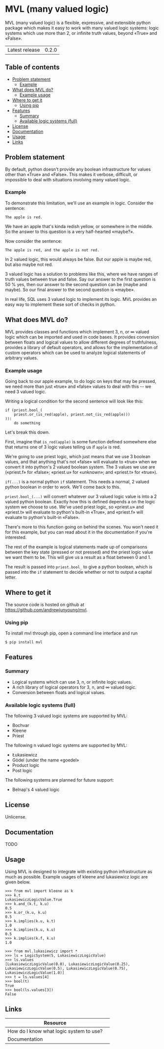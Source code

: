 # MVL (many valued logic)

MVL (many valued logic) is a flexible, expressive, and extensible python package
which makes it easy to work with many valued logic systems: logic systems which
use more than 2, or infinite truth values, beyond «True» and «False».

|                |       | 
|----------------|-------|
| Latest release | 0.2.0 |

## Table of contents

<!-- vim-markdown-toc GFM -->

* [Problem statement](#problem-statement)
  * [Example](#example)
* [What does MVL do?](#what-does-mvl-do)
  * [Example usage](#example-usage)
* [Where to get it](#where-to-get-it)
  * [Using pip](#using-pip)
* [Features](#features)
  * [Summary](#summary)
  * [Available logic systems (full)](#available-logic-systems-full)
* [License](#license)
* [Documentation](#documentation)
* [Usage](#usage)
* [Links](#links)

<!-- vim-markdown-toc -->


## Problem statement
By default, python doesn't provide any boolean infrastructure for values other
than «True» and «False». This makes it verbose, difficult, or impossible to deal
with situations involving many valued logic.

### Example
To demonstrate this limitation, we'll use an example in logic. Consider the
sentence:

```
The apple is red.
```

We have an apple that's kinda redish yellow, or somewhere in the middle. So the
answer to this question is a very half-hearted «maybe?».

Now consider the sentence:

```
The apple is red, and the apple is not red.
```

In 2 valued logic, this would always be false. But our apple is maybe red, but
also maybe not red.

3 valued logic has a solution to problems like this, where we have ranges of
truth values between true and false. Say our answer to the first question is 50
% yes, then our answer to the second question can be (maybe and maybe). So our
final answer to the second question is «maybe».

In real life, SQL uses 3 valued logic to implement its logic. MVL provides an
easy way to implement these sort of checks in python.


## What does MVL do?

MVL provides classes and functions which implement 3, n, or ∞ valued logic which
can be imported and used in code bases. It provides conversion between floats
and logical values to allow different degrees of truthfulness, provides a
library of default operators, and allows for the implementation of custom
operators which can be used to analyze logical statements of arbitrary values.

### Example usage
Going back to our apple example, to do logic on keys that may be pressed, we
need more than just «true» and «false» values to deal with this -- we need 3
valued logic.

Writing a logical condition for the second sentence will look like this:

```
if (priest.bool_(
    priest.or_(is_red(apple), priest.not_(is_red(apple)))
)):
    do something
```

Let's break this down.

First, imagine that `is_red(apple)` is some function defined somewhere else
that returns one of 3 logic values telling us if `apple` is red.

We're going to use priest logic, which just means that we use 3 boolean
values, and that anything that's not «false» will evaluate to «true» when we
convert it into python's 2 valued boolean system. The 3 values we use are
(«priest.f» for «false»; «priest.u» for «unknown»; and «priest.t» for «true»).

`if(...)` is a normal python `if` statement. This needs a normal, 2 valued
python boolean in order to work. We'll come back to this.

`priest.bool_(...)` will convert whatever our 3 valued logic value is into a 2
valued python boolean. Exactly how this is defined depends a on the logic system
we choose to use. We've used priest logic, so «priest.u» and «priest.t» will
evaluate to python's built-in «True», and «priest.f» will evaluate to python's
built-in «False».

There's more to this function going on behind the scenes. You won't need it for
this example, but you can read about it in the documentation if you're
interested.

The rest of the example is logical statements made up of comparisons between the
key state (pressed or not pressed) and the priest logic value we want them to
be. This will give us a result as a float between 0 and 1.

The result is passed into `priest.bool_` to give a python boolean, which is
passed into the `if` statement to decide whether or not to output a capital
letter.


## Where to get it

The source code is hosted on github at https://github.com/andrewjunyoung/mvl.

### Using pip


To install mvl through pip, open a command line interface and run

```
$ pip install mvl
```


## Features

### Summary
- Logical systems which can use 3, n, or infinite logic values.
- A rich library of logical operators for 3, n, and ∞ valued logic.
- Conversion between floats and logical values.

### Available logic systems (full)
The following 3 valued logic systems are supported by MVL:
  - Bochvar
  - Kleene
  - Priest

The following n valued logic systems are supported by MVL:
  - Łukasiewicz
  - Gödel (under the name «goedel»
  - Product logic
  - Post logic

The following systems are planned for future support:
  - Belnap's 4 valued logic


## License

Unlicense. 

## Documentation

TODO

## Usage

Using MVL is designed to integrate with existing python infrastructure as much
as possible. Example usages of kleene and lukasiewicz logic are given below.

```
>>> from mvl import kleene as k
>>> k.t
LukasiewiczLogicValue.True
>>> k.and_(k.t, k.u)
0.5
>>> k.or_(k.u, k.u)
0.5
>>> k.implies(k.u, k.t)
1.0
>>> k.implies(k.u, k.u)
0.5
>>> k.implies(k.f, k.u)
1.0

>>> from mvl.lukasiewicz import *
>>> ls = LogicSystem(5, LukasiewiczLogicValue)
>>> ls.values
[LukasiewiczLogicValue(0.0), LukasiewiczLogicValue(0.25), LukasiewiczLogicValue(0.5), LukasiewiczLogicValue(0.75), LukasiewiczLogicValue(1.0)]
>>> t = ls.values[4]
>>> bool(t)
True
>>> bool(ls.values[3])
False
```

## Links

| Resource                                |           |
|-----------------------------------------|-----------|
| How do I know what logic system to use? |           |
| Documentation                           |           |


